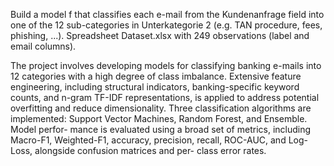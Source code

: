 Build a model f that classifies each e-mail from the Kundenanfrage field into one of the
12 sub-categories in Unterkategorie 2 (e.g. TAN procedure, fees, phishing, ...). 
Spreadsheet Dataset.xlsx with 249 observations (label and email columns).

The project involves developing models for classifying banking e-mails into 12 categories
with a high degree of class imbalance. Extensive feature engineering, including structural
indicators, banking-specific keyword counts, and n-gram TF-IDF representations, is applied
to address potential overfitting and reduce dimensionality. Three classification algorithms
are implemented: Support Vector Machines, Random Forest, and Ensemble. Model perfor-
mance is evaluated using a broad set of metrics, including Macro-F1, Weighted-F1, accuracy,
precision, recall, ROC-AUC, and Log-Loss, alongside confusion matrices and per- class error
rates.

